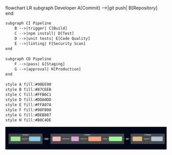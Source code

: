 flowchart LR
    subgraph Developer
        A[Commit] -->|git push| B[Repository]
    end
    
    subgraph CI Pipeline
        B -->|trigger| C[Build]
        C -->|npm install| D[Test]
        D -->|unit tests| E[Code Quality]
        E -->|linting| F[Security Scan]
    end
    
    subgraph CD Pipeline
        F -->|pass| G[Staging]
        G -->|approval| H[Production]
    end
    
    style A fill:#90EE90
    style B fill:#87CEEB
    style C fill:#FFB6C1
    style D fill:#DDA0DD
    style E fill:#FFA07A
    style F fill:#98FB98
    style G fill:#DEB887
    style H fill:#B0C4DE

![Diagram](./zadanie-6.png)